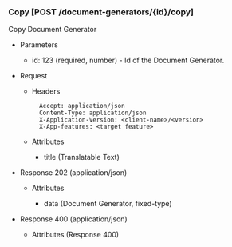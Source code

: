 ### Copy [POST /document-generators/{id}/copy]

Copy Document Generator

+ Parameters
    + id: 123 (required, number) - Id of the Document Generator.

+ Request
    + Headers

            Accept: application/json
            Content-Type: application/json
            X-Application-Version: <client-name>/<version>
            X-App-features: <target feature>
          
    + Attributes
    
        + title (Translatable Text)

+ Response 202 (application/json)

    + Attributes
    
        + data (Document Generator, fixed-type)

+ Response 400 (application/json)
              
    + Attributes (Response 400)

<!-- include(../error_responses.md) -->